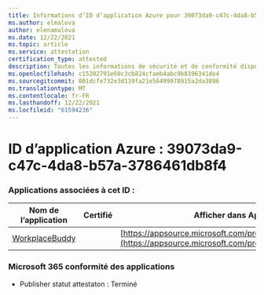 ```yaml
---
title: Informations d’ID d’application Azure pour 39073da9-c47c-4da8-b57a-3786461db8f4
ms.author: elmalova
author: elenamalova
ms.date: 12/22/2021
ms.topic: article
ms.service: attestation
certification_type: attested
description: Toutes les informations de sécurité et de conformité disponibles pour 39073da9-c47c-4da8-b57a-3786461db8f4.
ms.openlocfilehash: c15202791e60c3cb824cfaeb4abc9b8396341de4
ms.sourcegitcommit: 801dcfe732e3d119fa21e56499978915a2da3896
ms.translationtype: MT
ms.contentlocale: fr-FR
ms.lasthandoff: 12/22/2021
ms.locfileid: "61594236"
---
```

# <a name="azure-app-id-39073da9-c47c-4da8-b57a-3786461db8f4"></a>ID d’application Azure : 39073da9-c47c-4da8-b57a-3786461db8f4


### <a name="apps-associated-with-this-id"></a>Applications associées à cet ID :
| **Nom de l’application** | **Certifié** | **Afficher dans AppSource** |
|--------------|---------------|-----------------------|
| [WorkplaceBuddy](https://docs.microsoft.com/microsoft-365-app-certification/forward/WA200001238) |  | [https://appsource.microsoft.com/product/office/WA200001238](https://appsource.microsoft.com/product/office/WA200001238) |

### <a name="microsoft-365-app-compliance-status"></a>Microsoft 365 conformité des applications
- Publisher statut attestaton : Terminé
